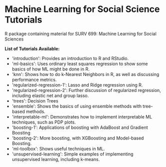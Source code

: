 # Machine Learning for Social Science Tutorials
R package containing material for SURV 699: Machine Learning for Social Sciences

**List of Tutorials Available:**
- 'introduction': Provides an introduction to R and RStudio.
- 'ml-basics': Uses ordinary least squares regression to show some basics of how ML might be done in R.
- 'knn': Shows how to do k-Nearest Neighbors in R, as well as discussing performance metrics.
- 'regularized-regression-1': Lasso and Ridge regression using R.
- 'regularized-regression-2': Further discussion of regularized regression, including elastic net and group lasso.
- 'trees': Decision Trees
- 'ensemble': Shows the basics of using ensemble methods with tree-based methods.
- 'interpretable-ml': Demonstrates how to implement interpretable ML techniques, such as PDP plots.
- 'boosting-1': Applications of boosting with AdaBoost and Gradient Boosting
- 'boosting-2': More boosting, with XGBoosting and Model-based Boosting.
- 'ml-toolbox': Shows useful techniques in ML.
- 'unsupervised-learning': Simple examples of implementing unsupervised learning, including k-means.
